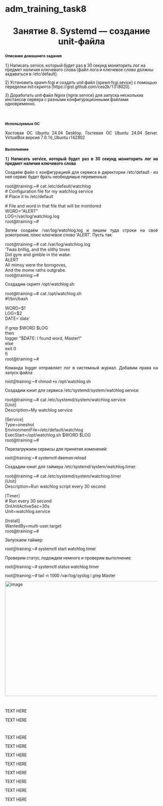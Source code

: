 # adm_training_task8
<h1 align="center">Занятие 8. Systemd — создание unit-файла</h1>
<h3 class="western"><a name="_heading=h.h6i87lkp3f19"></a> <span style="font-family: Roboto, serif;"><span style="font-size: small;">Описание домашнего задания</span></h3>
<p style="line-height: 100%; margin-bottom: 0cm;"><span style="font-family: Roboto, serif;">1) Написать service, который будет раз в 30 секунд мониторить лог на предмет наличия ключевого слова (файл лога и ключевое слово должны задаваться в /etc/default).</span></p>
<p style="line-height: 100%; margin-bottom: 0cm;"><span style="font-family: Roboto, serif;">2) Установить spawn-fcgi и создать unit-файл (spawn-fcgi.sevice) с помощью переделки init-скрипта (https://gist.github.com/cea2k/1318020).</span></p>
<p style="line-height: 100%; margin-bottom: 0cm;"><span style="font-family: Roboto, serif;">3) Доработать unit-файл Nginx (nginx.service) для запуска нескольких инстансов сервера с разными конфигурационными файлами одновременно.</span></p>
<p style="line-height: 100%; margin-bottom: 0cm;">&nbsp;</p>
<h3 class="western"><a name="_heading=h.df570rpzx1qg"></a><span style="font-family: Roboto, serif;"><span style="font-size: small;">Используемые ОС</span></h3>
<p style="line-height: 108%; margin-bottom: 0.28cm;" align="justify"><span style="font-family: Roboto, serif;">Хостовая ОС Ubuntu 24.04 Desktop. Гостевая ОС Ubuntu 24.04 Server. VirtualBox версия 7.0.16_Ubuntu r162802</span></p>
<h3 class="western"><span style="font-family: Roboto, serif;"><span style="font-size: small;">Выполнение</span></h3>
<p style="line-height: 108%; margin-bottom: 0.28cm;" align="justify"><span style="font-family: Roboto, serif;"><b>1) Написать service, который будет раз в 30 секунд мониторить лог на предмет наличия ключевого слова</b></span></p>
<p style="line-height: 108%; margin-bottom: 0.28cm;" align="justify"><span style="font-family: Roboto, serif;">Создаём файл с конфигурацией для сервиса в директории /etc/default - из неё сервис будет брать необходимые переменные:</span></p>
<p>root@training:~# cat /etc/default/watchlog<br /># Configuration file for my watchlog service<br /># Place it to /etc/default</p>
<p># File and word in that file that will be monitored<br />WORD="ALERT"<br />LOG=/var/log/watchlog.log<br />root@training:~#</p>
<p style="line-height: 108%; margin-bottom: 0.28cm;" align="justify"><span style="font-family: Roboto, serif;">Затем создаём /var/log/watchlog.log и пишем туда строки на своё усмотрение,
плюс ключевое слово ‘ALERT’. Пусть так:</span></p>
<p>root@training:~# cat /var/log/watchlog.log<br />&rsquo;Twas brillig, and the slithy toves<br />Did gyre and gimble in the wabe:<br />ALERT<br />All mimsy were the borogoves,<br />And the mome raths outgrabe.<br />root@training:~#</p>
<p style="line-height: 108%; margin-bottom: 0.28cm;" align="justify"><span style="font-family: Roboto, serif;">Создадим скрипт /opt/watchlog.sh:</span></p>
<p>root@training:~# cat /opt/watchlog.sh<br />#!/bin/bash</p>
<p>WORD=$1<br />LOG=$2<br />DATE=`date`</p>
<p>if grep $WORD $LOG<br />then<br />logger "$DATE: I found word, Master!"<br />else<br />exit 0<br />fi<br />root@training:~#</p>
<p style="line-height: 108%; margin-bottom: 0.28cm;" align="justify"><span style="font-family: Roboto, serif;">Команда logger отправляет лог в системный журнал. Добавим права на запуск файла:</span></p>
<p style="line-height: 108%; margin-bottom: 0.28cm;" align="justify"><span style="font-family: Roboto, serif;">root@training:~# chmod +x /opt/watchlog.sh</span></p>
<p style="line-height: 108%; margin-bottom: 0.28cm;" align="justify"><span style="font-family: Roboto, serif;">Создадим юнит для сервиса /etc/systemd/system/watchlog.service:</span></p>
<p>root@training:~# cat /etc/systemd/system/watchlog.service<br />[Unit]<br />Description=My watchlog service</p>
<p>[Service]<br />Type=oneshot<br />EnvironmentFile=/etc/default/watchlog<br />ExecStart=/opt/watchlog.sh $WORD $LOG<br />root@training:~#</p>
<p style="line-height: 108%; margin-bottom: 0.28cm;" align="justify"><span style="font-family: Roboto, serif;">Перезагружаем сервисы для принятия изменений:</span></p>
<p style="line-height: 108%; margin-bottom: 0.28cm;" align="justify"><span style="font-family: Roboto, serif;">root@training:~# systemctl daemon-reload</span></p>
<p style="line-height: 108%; margin-bottom: 0.28cm;" align="justify"><span style="font-family: Roboto, serif;">Создадим юнит для таймера /etc/systemd/system/watchlog.timer:</span></p>
<p>root@training:~# cat /etc/systemd/system/watchlog.timer<br />[Unit]<br />Description=Run watchlog script every 30 second</p>
<p>[Timer]<br /># Run every 30 second<br />OnUnitActiveSec=30s<br />Unit=watchlog.service</p>
<p>[Install]<br />WantedBy=multi-user.target<br />root@training:~#</p>
<p style="line-height: 108%; margin-bottom: 0.28cm;" align="justify"><span style="font-family: Roboto, serif;">Запускаем таймер:</span></p>
<p style="line-height: 108%; margin-bottom: 0.28cm;" align="justify"><span style="font-family: Roboto, serif;">root@training:~# systemctl start watchlog.timer</span></p>
<p style="line-height: 108%; margin-bottom: 0.28cm;" align="justify"><span style="font-family: Roboto, serif;">Проверим статус, подождем немного и проверим выполнение:</span></p>
<p style="line-height: 108%; margin-bottom: 0.28cm;" align="justify"><span style="font-family: Roboto, serif;">root@training:~# systemctl status watchlog.timer</span></p>
<p style="line-height: 108%; margin-bottom: 0.28cm;" align="justify"><span style="font-family: Roboto, serif;">root@training:~# tail -n 1000 /var/log/syslog  | grep Master</span></p>
<img width="999" height="378" alt="image" src="https://github.com/user-attachments/assets/000c34d4-bb92-4b3b-acda-73b76c2c5cc5" />
<p style="line-height: 100%; margin-bottom: 0cm;">&nbsp;</p>
<p style="line-height: 108%; margin-bottom: 0.28cm;" align="justify"><span style="font-family: Roboto, serif;">TEXT HERE</span></p>
<p style="line-height: 108%; margin-bottom: 0.28cm;" align="justify"><span style="font-family: Roboto, serif;">TEXT HERE</span></p>
<p style="line-height: 100%; margin-bottom: 0cm;">&nbsp;</p>
<p style="line-height: 108%; margin-bottom: 0.28cm;" align="justify"><span style="font-family: Roboto, serif;">TEXT HERE</span></p>
<p style="line-height: 108%; margin-bottom: 0.28cm;" align="justify"><span style="font-family: Roboto, serif;">TEXT HERE</span></p>
<p style="line-height: 108%; margin-bottom: 0.28cm;" align="justify"><span style="font-family: Roboto, serif;">TEXT HERE</span></p>
<p style="line-height: 108%; margin-bottom: 0.28cm;" align="justify"><span style="font-family: Roboto, serif;">TEXT HERE</span></p>
<p style="line-height: 108%; margin-bottom: 0.28cm;" align="justify"><span style="font-family: Roboto, serif;">TEXT HERE</span></p>
<p style="line-height: 108%; margin-bottom: 0.28cm;" align="justify"><span style="font-family: Roboto, serif;">TEXT HERE</span></p>
<p style="line-height: 108%; margin-bottom: 0.28cm;" align="justify"><span style="font-family: Roboto, serif;">TEXT HERE</span></p>
<p style="line-height: 108%; margin-bottom: 0.28cm;" align="justify"><span style="font-family: Roboto, serif;">TEXT HERE</span></p>
